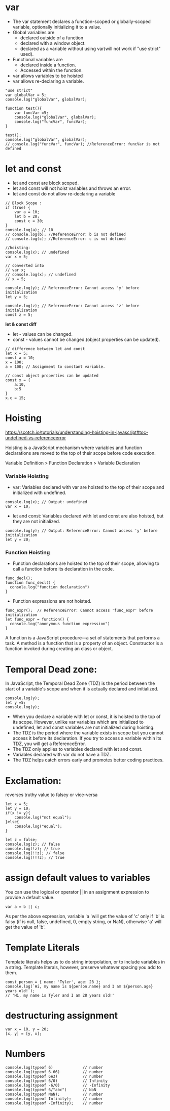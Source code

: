# **var**
- The var statement declares a function-scoped or globally-scoped variable, optionally initializing it to a value.
- Global variables are 
	- declared outside of a function
	- declared with a window object.
	- declared as a variable without using var(will not work if "use strict" used).	
- Functional variables are
	- declared inside a function.
	- Accessed within the function.
- var allows variables to be hoisted
- var allows re-declaring a variable.

```
"use strict"
var globalVar = 5;
console.log("globalVar", globalVar);
    
function test(){
    var funcVar =5;
    console.log("globalVar", globalVar);
    console.log("funcVar", funcVar);
}

test();
console.log("globalVar", globalVar);
// console.log("funcVar", funcVar); //ReferenceError: funcVar is not defined
```

# **let and const**
- let and const are block scoped.
- let and const will not hoist variables and throws an error.
- let and const do not allow re-declaring a variable

```
// Block Scope :
if (true) {
    var a = 10;
    let b = 20;
    const c = 30;
}
console.log(a); // 10
// console.log(b); //ReferenceError: b is not defined
// console.log(c); //ReferenceError: c is not defined
```

```
//hoisting:
console.log(x); // undefined
var x = 5;

// converted into 
// var x;
// console.log(x); // undefined
// x = 5;

console.log(y); // ReferenceError: Cannot access 'y' before initialization
let y = 5;

console.log(z); // ReferenceError: Cannot access 'z' before initialization
const z = 5;

```
**let & const diff**
- let - values can be changed.
- const - values cannot be changed.(object properties can be updated).

```
// difference between let and const
let x = 5;
const a = 10;
x = 100;
a = 100; // Assignment to constant variable.
```
```
// const object properties can be updated
const x = {
    a:10,
    b:5
}
x.c = 15;
```

# **Hoisting**
https://scotch.io/tutorials/understanding-hoisting-in-javascript#toc-undefined-vs-referenceerror

Hoisting is a JavaScript mechanism where variables and function declarations are moved to the top of their scope before code execution.

Variable Definition > Function Declaration > Variable Declaration

### Variable Hoisting
 * var: Variables declared with var are hoisted to the top of their scope and initialized with undefined. 
```
console.log(x); // Output: undefined
var x = 10;
```

 * let and const: Variables declared with let and const are also hoisted, but they are not initialized.
```
console.log(y); // Output: ReferenceError: Cannot access 'y' before initialization
let y = 20;
```

### Function Hoisting
 * Function declarations are hoisted to the top of their scope, allowing to call a function before its declaration in the code.
```
func_decl();
function func_decl() {
  console.log("function declaration")
}
```

 * Function expressions are not hoisted.
```
func_expr();  // ReferenceError: Cannot access 'func_expr' before initialization
let func_expr = function() {
  console.log("anonymous function expression")
}
```

A function is a JavaScript procedure—a set of statements that performs a task.
A method is a function that is a property of an object. 
Constructor is a function invoked during creating an class or object.


# **Temporal Dead zone:**
In JavaScript, the Temporal Dead Zone (TDZ) is the period between the start of a variable's scope and when it is actually declared and initialized.

```
console.log(y);
let y =5;
console.log(y);
```

  * When you declare a variable with let or const, it is hoisted to the top of its scope. However, unlike var variables which are initialized to undefined, let and const variables are not initialized during hoisting.
 * The TDZ is the period where the variable exists in scope but you cannot access it before its declaration. If you try to access a variable within its TDZ, you will get a ReferenceError.
 * The TDZ only applies to variables declared with let and const.
 * Variables declared with var do not have a TDZ.
 * The TDZ helps catch errors early and promotes better coding practices.

# Exclamation:
reverses truthy value to falsey or vice-versa
```
let x = 5;
let y = 10;
if(x != y){
    console.log("not equal");
}else{
    console.log("equal");
}

let z = false;
console.log(z); // false
console.log(!z); // true
console.log(!!z); // false 
console.log(!!!z); // true
```

# assign default values to variables

You can use the logical or operator || in an assignment expression to provide a default value.

```var a = b || c;```

As per the above expression, variable 'a 'will get the value of 'c' only if 'b' is falsy (if is null, false, undefined, 0, empty string, or NaN), otherwise 'a' will get the value of 'b'.

 # Template Literals
Template literals helps us to do string interpolation, or to include variables in a string.
Template literals, however, preserve whatever spacing you add to them.
```
const person = { name: 'Tyler', age: 28 };
console.log(`Hi, my name is ${person.name} and I am ${person.age} years old!`);
// 'Hi, my name is Tyler and I am 28 years old!'
```	
	
# destructuring assignment
```
var x = 10, y = 20;
[x, y] = [y, x];
```


# Numbers
```
console.log(typeof 6)             // number
console.log(typeof 6.66)          // number
console.log(typeof 6e3)           // number
console.log(typeof 6/0)           // Infinity
console.log(typeof -6/0)          // -Infinity
console.log(typeof 6/"abc")       // NaN 
console.log(typeof NaN);          // number
console.log(typeof Infinity);     // number
console.log(typeof -Infinity);    // number
```
